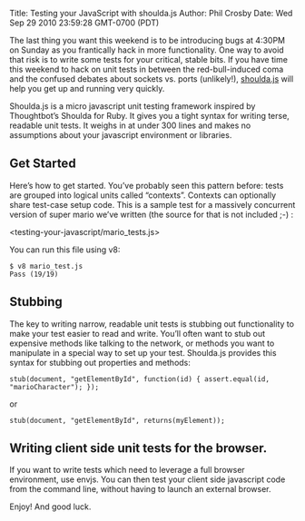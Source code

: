 Title: Testing your JavaScript with shoulda.js
Author: Phil Crosby
Date: Wed Sep 29 2010 23:59:28 GMT-0700 (PDT)

The last thing you want this weekend is to be introducing bugs at 4:30PM on Sunday as you frantically hack in more functionality. One way to avoid that risk is to write some tests for your critical, stable bits. If you have time this weekend to hack on unit tests in between the red-bull-induced coma and the confused debates about sockets vs. ports (unlikely!), [shoulda.js](http://github.com/philc/shoulda.js) will help you get up and running very quickly.

Shoulda.js is a micro javascript unit testing framework inspired by Thoughtbot’s Shoulda for Ruby. It gives you a tight syntax for writing terse, readable unit tests. It weighs in at under 300 lines and makes no assumptions about your javascript environment or libraries.

## Get Started

Here’s how to get started. You’ve probably seen this pattern before: tests are grouped into logical units called “contexts”. Contexts can optionally share test-case setup code. This is a sample test for a massively concurrent version of super mario we’ve written (the source for that is not included ;-) :

<testing-your-javascript/mario_tests.js>

You can run this file using v8:

    $ v8 mario_test.js
    Pass (19/19)

## Stubbing

The key to writing narrow, readable unit tests is stubbing out functionality to make your test easier to read and write. You’ll often want to stub out expensive methods like talking to the network, or methods you want to manipulate in a special way to set up your test. Shoulda.js provides this syntax for stubbing out properties and methods:

    stub(document, "getElementById", function(id) { assert.equal(id, "marioCharacter"); });

or

    stub(document, "getElementById", returns(myElement));

## Writing client side unit tests for the browser.

If you want to write tests which need to leverage a full browser environment, use envjs. You can then test your client side javascript code from the command line, without having to launch an external browser.

Enjoy! And good luck.